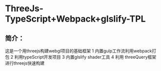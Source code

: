 # ThreeJs-TypeScript+Webpack+glslify-TPL

## 简介：
这是一个用threejs构建webgl项目的基础框架
1 内置gulp工作流利用webpack打包
2 利用typeScript开发项目
3 内置glslify shader工具
4 利用 threeQuery框架进行threejs快速构建

